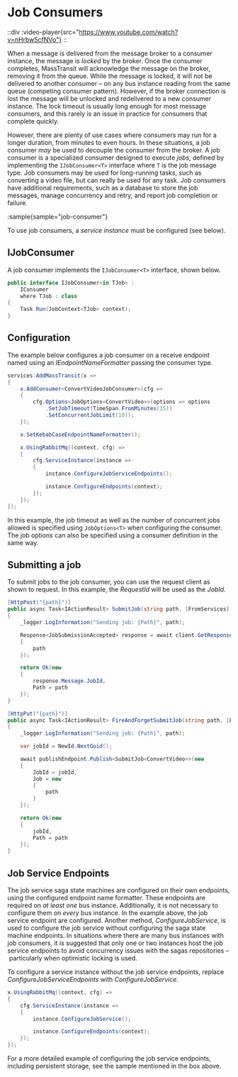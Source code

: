 # Job Consumers

::div
  :video-player{src="https://www.youtube.com/watch?v=nHrbw5cfNVo"}
::

When a message is delivered from the message broker to a consumer instance, the message is _locked_ by the broker. Once the consumer completes, MassTransit will acknowledge the message on the broker, removing it from the queue. While the message is locked, it will not be delivered to another consumer – on any bus instance reading from the same queue (competing consumer pattern). However, if the broker connection is lost the message will be unlocked and redelivered to a new consumer instance. The lock timeout is usually long enough for most message consumers, and this rarely is an issue in practice for consumers that complete quickly.

However, there are plenty of use cases where consumers may run for a longer duration, from minutes to even hours. In these situations, a job consumer _may_ be used to decouple the consumer from the broker. A job consumer is a specialized consumer designed to execute _jobs_, defined by implementing the `IJobConsumer<T>` interface where `T` is the job message type. Job consumers may be used for long-running tasks, such as converting a video file, but can really be used for any task. Job consumers have additional requirements, such as a database to store the job messages, manage concurrency and retry, and report job completion or failure. 

:sample{sample="job-consumer"}

To use job consumers, a _service instance_ must be configured (see below).

## IJobConsumer

A job consumer implements the `IJobConsumer<T>` interface, shown below.

```csharp
public interface IJobConsumer<in TJob> :
    IConsumer
    where TJob : class
{
    Task Run(JobContext<TJob> context);
}
```

## Configuration

The example below configures a job consumer on a receive endpoint named using an _IEndpointNameFormatter_ passing the consumer type.

```csharp
services.AddMassTransit(x =>
{
    x.AddConsumer<ConvertVideoJobConsumer>(cfg =>
    {
        cfg.Options<JobOptions<ConvertVideo>>(options => options
            .SetJobTimeout(TimeSpan.FromMinutes(15))
            .SetConcurrentJobLimit(10));
    });

    x.SetKebabCaseEndpointNameFormatter();

    x.UsingRabbitMq((context, cfg) =>
    {
        cfg.ServiceInstance(instance =>
        {
            instance.ConfigureJobServiceEndpoints();

            instance.ConfigureEndpoints(context);
        });
    });
});
```

In this example, the job timeout as well as the number of concurrent jobs allowed is specified using `JobOptions<T>` when configuring the consumer. The job options can also be specified using a consumer definition in the same way.

## Submitting a job

To submit jobs to the job consumer, you can use the request client as shown to request. In this example, the _RequestId_ will be used as the _JobId_.

```csharp
[HttpPost("{path}")]
public async Task<IActionResult> SubmitJob(string path, [FromServices] IRequestClient<ConvertVideo> client)
{
    _logger.LogInformation("Sending job: {Path}", path);

    Response<JobSubmissionAccepted> response = await client.GetResponse<JobSubmissionAccepted>(new
    {
        path
    });

    return Ok(new
    {
        response.Message.JobId,
        Path = path
    });
}
```

```csharp
[HttpPut("{path}")]
public async Task<IActionResult> FireAndForgetSubmitJob(string path, [FromServices] IPublishEndpoint publishEndpoint)
{
    _logger.LogInformation("Sending job: {Path}", path);

    var jobId = NewId.NextGuid();

    await publishEndpoint.Publish<SubmitJob<ConvertVideo>>(new
    {
        JobId = jobId,
        Job = new
        {
            path
        }
    });

    return Ok(new
    {
        jobId,
        Path = path
    });
}
```

## Job Service Endpoints

The job service saga state machines are configured on their own endpoints, using the configured endpoint name formatter. These endpoints are required on _at least one_ bus instance. Additionally, it is not necessary to configure them on _every_ bus instance. In the example above, the job service endpoint are configured. Another method, _ConfigureJobService_, is used to configure the job service without configuring the saga state machine endpoints. In situations where there are many bus instances with job consumers, it is suggested that only one or two instances host the job service endpoints to avoid concurrency issues with the sagas repositories – particularly when optimistic locking is used.

To configure a service instance without the job service endpoints, replace _ConfigureJobServiceEndpoints_ with _ConfigureJobService_.

```csharp
x.UsingRabbitMq((context, cfg) =>
{
    cfg.ServiceInstance(instance =>
    {
        instance.ConfigureJobService();

        instance.ConfigureEndpoints(context);
    });
});
```

For a more detailed example of configuring the job service endpoints, including persistent storage, see the sample mentioned in the box above.
